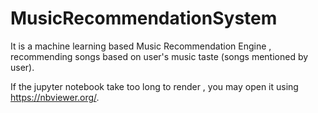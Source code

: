 # MusicRecommendationSystem
It is a machine learning based Music Recommendation Engine , recommending songs based on user's music taste (songs mentioned by user).

If the jupyter notebook take too long to render , you may open it using https://nbviewer.org/.
